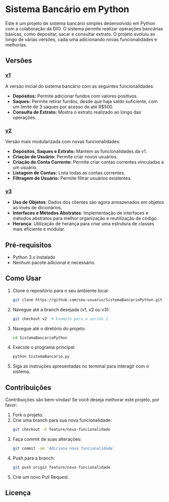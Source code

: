 # Sistema Bancário em Python

Este é um projeto de sistema bancário simples desenvolvido em Python com a colaboração da DIO. O sistema permite realizar operações bancárias básicas, como depositar, sacar e consultar extrato. O projeto evoluiu ao longo de várias versões, cada uma adicionando novas funcionalidades e melhorias.

## Versões

### [v1](https://github.com/renatoryu/SistemaBancarioPython/tree/v1)

A versão inicial do sistema bancário com as seguintes funcionalidades:
- **Depósitos:** Permite adicionar fundos com valores positivos.
- **Saques:** Permite retirar fundos, desde que haja saldo suficiente, com um limite de 3 saques por acesso de até R$500.
- **Consulta de Extrato:** Mostra o extrato realizado ao longo das operações.

### [v2](https://github.com/renatoryu/SistemaBancarioPython/tree/v2)

Versão mais modularizada com novas funcionalidades:
- **Depósitos, Saques e Extrato:** Mantém as funcionalidades da v1.
- **Criação de Usuário:** Permite criar novos usuários.
- **Criação de Conta Corrente:** Permite criar contas correntes vinculadas a um usuário.
- **Listagem de Contas:** Lista todas as contas correntes.
- **Filtragem de Usuário:** Permite filtrar usuários existentes.

### [v3](https://github.com/renatoryu/SistemaBancarioPython/tree/v3)

- **Uso de Objetos**: Dados dos clientes são agora armazenados em objetos ao invés de dicionários.
- **Interfaces e Métodos Abstratos**: Implementação de interfaces e métodos abstratos para melhor organização e reutilização de código.
- **Herança**: Utilização de herança para criar uma estrutura de classes mais eficiente e modular.

## Pré-requisitos

- Python 3.x instalado
- Nenhum pacote adicional é necessário.

## Como Usar

1. Clone o repositório para o seu ambiente local:
    ```bash
    git clone https://github.com/seu-usuario/SistemaBancarioPython.git
    ```

2. Navegue até a branch desejada (v1, v2 ou v3):
    ```bash
    git checkout v2  # Exemplo para a versão 2
    ```

3. Navegue até o diretório do projeto:
    ```bash
    cd SistemaBancarioPython
    ```

4. Execute o programa principal:
    ```bash
    python SistemaBancario.py
    ```

5. Siga as instruções apresentadas no terminal para interagir com o sistema.

## Contribuições

Contribuições são bem-vindas! Se você deseja melhorar este projeto, por favor:

1. Fork o projeto.
2. Crie uma branch para sua nova funcionalidade:
    ```bash
    git checkout -b feature/nova-funcionalidade
    ```
3. Faça commit de suas alterações:
    ```bash
    git commit -am 'Adiciona nova funcionalidade'
    ```
4. Push para a branch:
    ```bash
    git push origin feature/nova-funcionalidade
    ```
5. Crie um novo Pull Request.

## Licença
